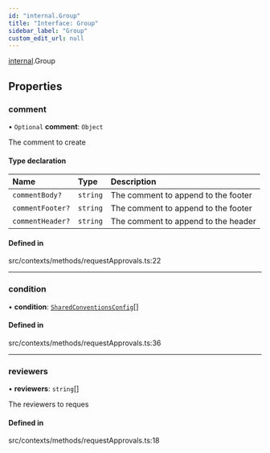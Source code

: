 ```yaml
---
id: "internal.Group"
title: "Interface: Group"
sidebar_label: "Group"
custom_edit_url: null
---
```


[internal](../modules/internal.md).Group

## Properties

### comment

• `Optional` **comment**: `Object`

The comment to create

#### Type declaration

| Name | Type | Description |
| :------ | :------ | :------ |
| `commentBody?` | `string` | The comment to append to the footer |
| `commentFooter?` | `string` | The comment to append to the footer |
| `commentHeader?` | `string` | The comment to append to the header |

#### Defined in

src/contexts/methods/requestApprovals.ts:22

___

### condition

• **condition**: [`SharedConventionsConfig`](internal.SharedConventionsConfig.md)[]

#### Defined in

src/contexts/methods/requestApprovals.ts:36

___

### reviewers

• **reviewers**: `string`[]

The reviewers to reques

#### Defined in

src/contexts/methods/requestApprovals.ts:18

